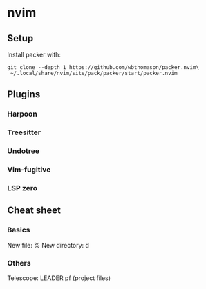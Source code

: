 # nvim

## Setup
Install packer with:

```
git clone --depth 1 https://github.com/wbthomason/packer.nvim\
 ~/.local/share/nvim/site/pack/packer/start/packer.nvim
```

## Plugins

### Harpoon

### Treesitter

### Undotree

### Vim-fugitive

### LSP zero

## Cheat sheet

### Basics

New file: %
New directory: d

### Others

Telescope: LEADER pf (project files)

